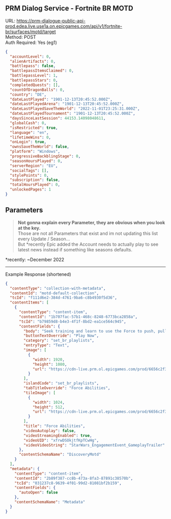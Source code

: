 ## PRM Dialog Service - Fortnite BR MOTD

URL: https://prm-dialogue-public-api-prod.edea.live.use1a.on.epicgames.com/api/v1/fortnite-br/surfaces/motd/target \
Method: POST \
Auth Required: Yes (eg1)

```json
{
  "accountLevel": 0,
  "alienArtifacts": 0,
  "battlepass": false,
  "battlepassItemsClaimed": 0,
  "battlepassLevel": 1,
  "battlepassStars": 0,
  "completedQuests": [],
  "countOfDragonBalls": 0,
  "country": "DE",
  "dateLastPlayed": "1901-12-13T20:45:52.000Z",
  "dateLastPlayedArena": "1901-12-13T20:45:52.000Z",
  "dateLastPlayedSaveTheWorld": "2022-11-01T23:25:31.000Z",
  "dateLastPlayedTournament": "1901-12-13T20:45:52.000Z",
  "daysSinceLastSession": 44153.14098048611,
  "globalCash": 0,
  "isRestricted": true,
  "language": "en",
  "lifetimeWins": 0,
  "onLogin": true,
  "ownsSaveTheWorld": false,
  "platform": "Windows",
  "progressiveBackblingStage": 0,
  "seasonHoursPlayed": 0,
  "serverRegion": "EU",
  "socialTags": [],
  "stylePoints": 0,
  "subscription": false,
  "totalHoursPlayed": 0,
  "unlockedPages": 1
}
```

## Parameters

> **Not gonna explain every Parameter, they are obvious when you look at the key.** <br/>
> Those are not all Parameters that exist and im not updating this list every Update / Season... <br/>
> But \*recently Epic added the Account needs to actually play to see latest news instead if something like seasons defaults.

\*recently: ~December 2022

---

Example Response (shortened)

```json
{
  "contentType": "collection-with-metadata",
  "contentId": "motd-default-collection",
  "tcId": "f111d6e2-384d-4761-9ba6-c8b4930f5d36",
  "contentItems": [
    {
      "contentType": "content-item",
      "contentId": "1b707fac-57b1-468c-8248-6773bca2858a",
      "tcId": "b79859d8-b4e3-4f1f-8bd2-ea1ce564c945",
      "contentFields": {
        "body": "Seek training and learn to use the Force to push, pull, or lift objects and players! Force training allows you to sprint faster and double jump while a Lightsaber is equipped.",
        "buttonTextOverride": "Play Now",
        "category": "set_br_playlists",
        "entryType": "Text",
        "image": [
          {
            "width": 1920,
            "height": 1080,
            "url": "https://cdn-live.prm.ol.epicgames.com/prod/6656c2f3f18687d38a71568357005a6045ede0966091265f347d397637a6b2b5335ab02be2e32424d8cb4e5129a439c03dc5b45b4e9a04fc412fcd52d15898eb-3f37050d-8fba-4eb4-91ea-0f900b304972.jpeg?width=1920"
          }
        ],
        "islandCode": "set_br_playlists",
        "tabTitleOverride": "Force Abilities",
        "tileImage": [
          {
            "width": 1024,
            "height": 512,
            "url": "https://cdn-live.prm.ol.epicgames.com/prod/6656c2f3f18687d38a71568357005a6045ede0966091265f347d397637a6b2b596a64b38938e3bba211c57dd2e3818d7-239028aa-1480-46c6-abe5-c6232f458ba5.jpeg?width=1024"
          }
        ],
        "title": "Force Abilities",
        "videoAutoplay": false,
        "videoStreamingEnabled": true,
        "videoUID": "xfrwDSOkjtfKpTCwHg",
        "videoVideoString": "StarWars_EngagementEvent_GameplayTrailer"
      },
      "contentSchemaName": "DiscoveryMotd"
    }
  ],
  "metadata": {
    "contentType": "content-item",
    "contentId": "2b89f387-cc8b-473a-8fa3-87891c38570b",
    "tcId": "031237c8-9639-4f01-99d2-81081bf2b159",
    "contentFields": {
      "autoOpen": false
    },
    "contentSchemaName": "Metadata"
  }
}
```
